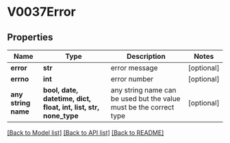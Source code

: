 # V0037Error


## Properties
Name | Type | Description | Notes
------------ | ------------- | ------------- | -------------
**error** | **str** | error message | [optional] 
**errno** | **int** | error number | [optional] 
**any string name** | **bool, date, datetime, dict, float, int, list, str, none_type** | any string name can be used but the value must be the correct type | [optional]

[[Back to Model list]](../README.md#documentation-for-models) [[Back to API list]](../README.md#documentation-for-api-endpoints) [[Back to README]](../README.md)


